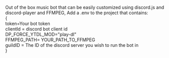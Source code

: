 Out of the box music bot that can be easily customized using discord.js and discord-player and FFMPEG, 
Add a .env to the project that contains:<br />
{<br />
token=Your bot token<br />
clientId = discord bot client id<br />
DP_FORCE_YTDL_MOD="play-dl"<br />
FFMPEG_PATH= YOUR_PATH_TO_FFMPEG<br />
guildID = The ID of the discord server you wish to run the bot in<br />
}
